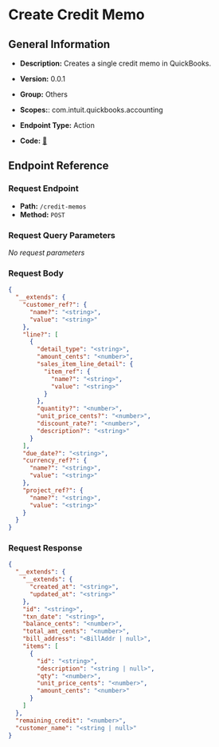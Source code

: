 # Create Credit Memo

## General Information

- **Description:** Creates a single credit memo in QuickBooks.

- **Version:** 0.0.1
- **Group:** Others
- **Scopes:**: com.intuit.quickbooks.accounting
- **Endpoint Type:** Action
- **Code:** [🔗](https://github.com/NangoHQ/integration-templates/tree/main/integrations/quickbooks-sandbox/actions/create-credit-memo.ts)

## Endpoint Reference

### Request Endpoint

- **Path:** `/credit-memos`
- **Method:** `POST`

### Request Query Parameters

_No request parameters_

### Request Body

```json
{
  "__extends": {
    "customer_ref?": {
      "name?": "<string>",
      "value": "<string>"
    },
    "line?": [
      {
        "detail_type": "<string>",
        "amount_cents": "<number>",
        "sales_item_line_detail": {
          "item_ref": {
            "name?": "<string>",
            "value": "<string>"
          }
        },
        "quantity?": "<number>",
        "unit_price_cents?": "<number>",
        "discount_rate?": "<number>",
        "description?": "<string>"
      }
    ],
    "due_date?": "<string>",
    "currency_ref?": {
      "name?": "<string>",
      "value": "<string>"
    },
    "project_ref?": {
      "name?": "<string>",
      "value": "<string>"
    }
  }
}
```

### Request Response

```json
{
  "__extends": {
    "__extends": {
      "created_at": "<string>",
      "updated_at": "<string>"
    },
    "id": "<string>",
    "txn_date": "<string>",
    "balance_cents": "<number>",
    "total_amt_cents": "<number>",
    "bill_address": "<BillAddr | null>",
    "items": [
      {
        "id": "<string>",
        "description": "<string | null>",
        "qty": "<number>",
        "unit_price_cents": "<number>",
        "amount_cents": "<number>"
      }
    ]
  },
  "remaining_credit": "<number>",
  "customer_name": "<string | null>"
}
```
